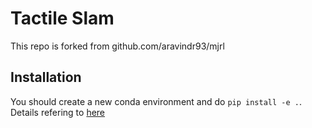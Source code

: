 # Tactile Slam

This repo is forked from github.com/aravindr93/mjrl

## Installation

You should create a new conda environment and do `pip install -e .`. Details refering to [here](./setup/README.md)


